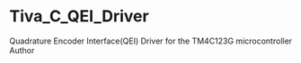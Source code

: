 # Tiva_C_QEI_Driver
Quadrature Encoder Interface(QEI) Driver for the TM4C123G microcontroller
Author <Abdelaziz Moustafa Abdelazem>
